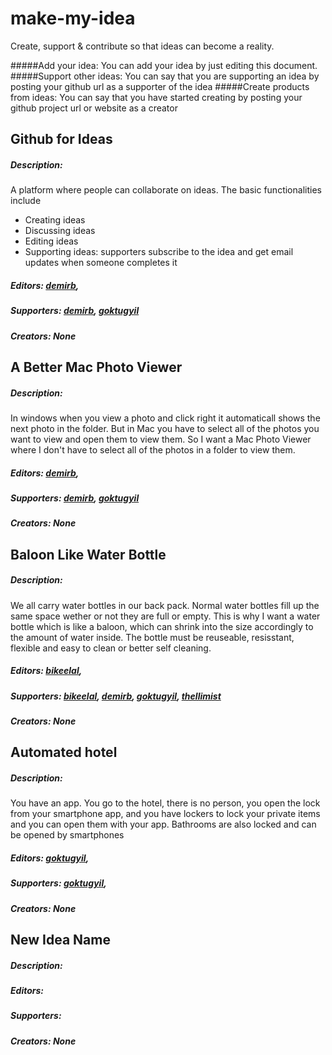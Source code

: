 # make-my-idea
Create, support &amp; contribute so that ideas can become a reality.

#####Add your idea: 
You can add your idea by just editing this document.
#####Support other ideas: 
You can say that you are supporting an idea by posting your github url as a supporter of the idea
#####Create products from ideas: 
You can say that you have started creating by posting your github project url or website as a creator

## Github for Ideas

##### Description:

A platform where people can collaborate on ideas. The basic functionalities include

- Creating ideas
- Discussing ideas
- Editing ideas
- Supporting ideas: supporters subscribe to the idea and get email updates when someone completes it 

##### Editors: [demirb](https://github.com/demirb),

##### Supporters: [demirb](https://github.com/demirb), [goktugyil](https://github.com/goktugyil)

##### Creators: None

## A Better Mac Photo Viewer

##### Description:

In windows when you view a photo and click right it automaticall shows the next photo in the folder. But in Mac you have to select all of the photos you want to view and open them to view them. 
So I want a Mac Photo Viewer where I don't have to select all of the photos in a folder to view them.

##### Editors: [demirb](https://github.com/demirb),

##### Supporters: [demirb](https://github.com/demirb), [goktugyil](https://github.com/goktugyil)

##### Creators: None

## Baloon Like Water Bottle

##### Description: 

We all carry water bottles in our back pack. Normal water bottles fill up the same space wether or not they are full or empty.
This is why I want a water bottle which is like a baloon, which can shrink into the size accordingly to the amount of water inside. The bottle must be reuseable, resisstant, flexible and easy to clean or better self cleaning. 

##### Editors: [bikeelal](https://github.com/bikeelal),

##### Supporters: [bikeelal](https://github.com/bikeelal), [demirb](https://github.com/demirb), [goktugyil](https://github.com/goktugyil), [thellimist](https://github.com/thellimist)

##### Creators: None

## Automated hotel

##### Description:

You have an app. You go to the hotel, there is no person, you open the lock from your smartphone app, and you have lockers to lock your private items and you can open them with your app. Bathrooms are also locked and can be opened by smartphones

##### Editors: [goktugyil](https://github.com/goktugyil),

##### Supporters: [goktugyil](https://github.com/goktugyil),

##### Creators: None

## New Idea Name

##### Description: 

##### Editors:

##### Supporters:

##### Creators: None
